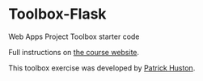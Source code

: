 # Toolbox-Flask

Web Apps Project Toolbox starter code

Full instructions on [the course website](https://sd2020spring.github.io/toolboxes/web-apps).

This toolbox exercise was developed by [Patrick Huston](https://github.com/phuston).
